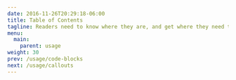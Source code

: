 ```yaml
---
date: 2016-11-26T20:29:18-06:00
title: Table of Contents
tagline: Readers need to know where they are, and get where they need to go quickly.<br/>JustDocs utilizes a sticky, responsive Table of Contents menu for each page.
menu:
  main:
    parent: usage
weight: 30
prev: /usage/code-blocks
next: /usage/callouts
---
```

